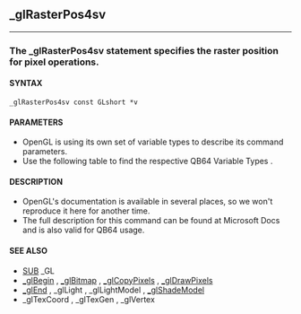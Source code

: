 ## _glRasterPos4sv
---

### The _glRasterPos4sv statement specifies the raster position for pixel operations.

#### SYNTAX

`_glRasterPos4sv const GLshort *v`

#### PARAMETERS
* OpenGL is using its own set of variable types to describe its command parameters.
* Use the following table to find the respective QB64 Variable Types .


#### DESCRIPTION
* OpenGL's documentation is available in several places, so we won't reproduce it here for another time.
* The full description for this command can be found at Microsoft Docs and is also valid for QB64 usage.


#### SEE ALSO
* [SUB](./SUB.md) _GL
* [_glBegin](./_glBegin.md) , [_glBitmap](./_glBitmap.md) , [_glCopyPixels](./_glCopyPixels.md) , [_glDrawPixels](./_glDrawPixels.md)
* [_glEnd](./_glEnd.md) , _glLight , _glLightModel , [_glShadeModel](./_glShadeModel.md)
* _glTexCoord , _glTexGen , _glVertex
